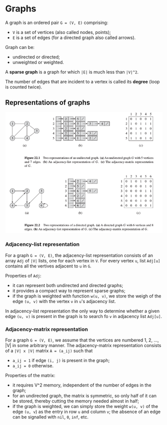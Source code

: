 # Graphs

A graph is an ordered pair `G = (V, E)` comprising:
* `V` is a set of vertices (also called nodes, points);
* `E` is a set of edges (for a directed graph also called arrows).

Graph can be:
* undirected or directed;
* unweighted or weighted.

A **sparse graph** is a graph for which `|E|` is much less than `|V|^2`.

The number of edges that are incident to a vertex is called its **degree** (loop is counted twice).

## Representations of graphs

![Graph representations in CLRS](./images/representations.png)

### Adjacency-list representation

For a graph `G = (V, E)`, the adjacency-list representation consists of an array `Adj` of `|V|` lists, one for each vertex in `V`.
For every vertex `u`, list `Adj[u]` contains all the vertives adjacent to `u` in `G`.

Properties of `Adj`:
* it can represent both undirected and directed graphs;
* it provides a compact way to represent sparse graphs;
* if the graph is weighted with function `w(u, v)`, we store the weigh of the edge `(u, v)` with the vertex `v` in `u`'s adjacency list.

In adjacency-list representation the only way to determine whether a given edge `(u, v)` is present in the graph is to search fo `v` in adjacency list `Adj[u]`.

### Adjacency-matrix representation

For a graph `G = (V, E)`, we assume that the vertices are numbered 1, 2, ..., |V| in some arbitrary manner.
The adjacency-matrix representation consists of a `|V| x |V|` matrix `A = (a_ij)` such that
* `a_ij = 1` if edge `(i, j)` is present in the graph;
* `a_ij = 0` otherwise.

Properties of the matrix:
* it requires V^2 memory, independent of the number of edges in the graph;
* for an undirected graph, the matrix is symmetric, so only half of it can be stored, thereby cutting the memory needed almost in half;
* if the graph is weighted, we can simply store the weight `w(u, v)` of the edge `(u, v`) as the entry in row `u` and column `v`; the absence of an edge can be signalled with `nil`, `0`, `inf`, etc.


